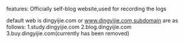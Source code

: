 features:
Officially self-blog website,used for recording the logs




default web is dingyijie.com or www.dingyijie.com,subdomain are as follows:
  1.study.dingyijie.com
  2.blog.dingyijie.com
  3.buy.dingyijie.com(currently has been removed)




